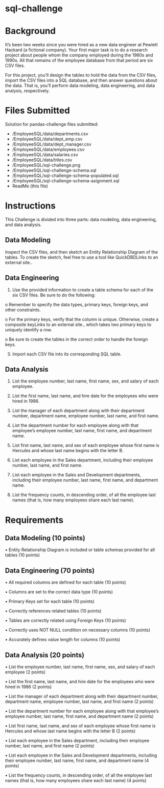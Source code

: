 # sql-challenge

# Background

It’s been two weeks since you were hired as a new data engineer at Pewlett Hackard (a fictional company). Your first major task is to do a research project about people whom the company employed during the 1980s and 1990s. All that remains of the employee database from that period are six CSV files.

For this project, you’ll design the tables to hold the data from the CSV files, import the CSV files into a SQL database, and then answer questions about the data. That is, you’ll perform data modeling, data engineering, and data analysis, respectively.

# Files Submitted
Solution for pandas-challenge files submitted:
- /EmployeeSQL/data/departments.csv
- /EmployeeSQL/data/dept_emp.csv
- /EmployeeSQL/data/dept_manager.csv
- /EmployeeSQL/data/employees.csv
- /EmployeeSQL/data/salaries.csv
- /EmployeeSQL/data/titles.csv
- /EmployeeSQL/sql-challenge.png
- /EmployeeSQL/sql-challenge-schema.sql
- /EmployeeSQL/sql-challenge-schema-populated.sql
- /EmployeeSQL/sql-challenge-schema-asignment.sql
- ReadMe (this file)

# Instructions

This Challenge is divided into three parts: data modeling, data engineering, and data analysis.

## Data Modeling

Inspect the CSV files, and then sketch an Entity Relationship Diagram of the tables. To create the sketch, feel free to use a tool like QuickDBDLinks to an external site..

## Data Engineering
1.	Use the provided information to create a table schema for each of the six CSV files. Be sure to do the following:
   
o	Remember to specify the data types, primary keys, foreign keys, and other constraints.

o	For the primary keys, verify that the column is unique. Otherwise, create a composite keyLinks to an external site., which takes two primary keys to uniquely identify a row.

o	Be sure to create the tables in the correct order to handle the foreign keys.

3.	Import each CSV file into its corresponding SQL table.

## Data Analysis

1.	List the employee number, last name, first name, sex, and salary of each employee.

2.	List the first name, last name, and hire date for the employees who were hired in 1986.

3.	List the manager of each department along with their department number, department name, employee number, last name, and first name.

4.	List the department number for each employee along with that employee’s employee number, last name, first name, and department name.

5.	List first name, last name, and sex of each employee whose first name is Hercules and whose last name begins with the letter B.

6.	List each employee in the Sales department, including their employee number, last name, and first name.

7.	List each employee in the Sales and Development departments, including their employee number, last name, first name, and department name.

8.	List the frequency counts, in descending order, of all the employee last names (that is, how many employees share each last name).

# Requirements
## Data Modeling (10 points)

•	Entity Relationship Diagram is included or table schemas provided for all tables (10 points)

## Data Engineering (70 points)

•	All required columns are defined for each table (10 points)

•	Columns are set to the correct data type (10 points)

•	Primary Keys set for each table (10 points)

•	Correctly references related tables (10 points)

•	Tables are correctly related using Foreign Keys (10 points)

•	Correctly uses NOT NULL condition on necessary columns (10 points)

•	Accurately defines value length for columns (10 points)

## Data Analysis (20 points)

•	List the employee number, last name, first name, sex, and salary of each employee (2 points)

•	List the first name, last name, and hire date for the employees who were hired in 1986 (2 points)

•	List the manager of each department along with their department number, department name, employee number, last name, and first name (2 points)

•	List the department number for each employee along with that employee’s employee number, last name, first name, and department name (2 points)

•	List first name, last name, and sex of each employee whose first name is Hercules and whose last name begins with the letter B (2 points)

•	List each employee in the Sales department, including their employee number, last name, and first name (2 points)

•	List each employee in the Sales and Development departments, including their employee number, last name, first name, and department name (4 points)

•	List the frequency counts, in descending order, of all the employee last names (that is, how many employees share each last name) (4 points)
